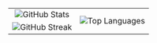 <style>
    table, th, td {
    border: 0px;
    border-collapse: collapse;
    }
</style>

<center>
    <table style="max-width:800px;">
        <tr>
            <td><center><img src="https://github-readme-stats.vercel.app/api?username=SimonSchwaiger&show_icons=true&theme=cobalt" alt="GitHub Stats"></center></td>
            <td rowspan="2"><center><img src="https://github-readme-stats.vercel.app/api/top-langs/?username=SimonSchwaiger&show_icons=true&theme=cobalt&langs_count=8" alt="Top Languages"></center></td>
        </tr>
        <tr>
            <td><center><img src="https://streak-stats.demolab.com?user=SimonSchwaiger&theme=vue-dark&hide_border=false&date_format=j%20M%5B%20Y%5D" alt="GitHub Streak"></center></td>
        </tr>
    </table>
</center>

<!--
### Hi there 👋

**SimonSchwaiger/SimonSchwaiger** is a ✨ _special_ ✨ repository because its `README.md` (this file) appears on your GitHub profile.

Here are some ideas to get you started:

- 🔭 I’m currently working on ...
- 🌱 I’m currently learning ...
- 👯 I’m looking to collaborate on ...
- 🤔 I’m looking for help with ...
- 💬 Ask me about ...
- 📫 How to reach me: ...
- 😄 Pronouns: ...
- ⚡ Fun fact: ...
-->

